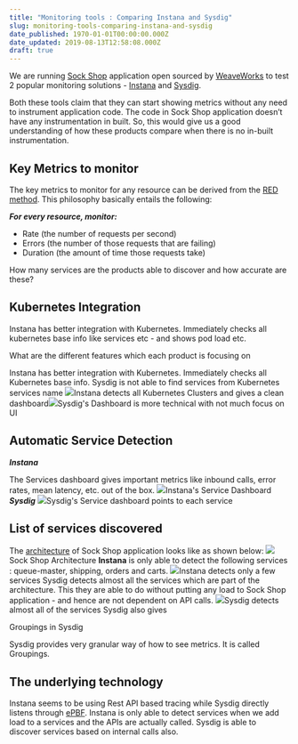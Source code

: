 ```yaml
---
title: "Monitoring tools : Comparing Instana and Sysdig"
slug: monitoring-tools-comparing-instana-and-sysdig
date_published: 1970-01-01T00:00:00.000Z
date_updated: 2019-08-13T12:58:08.000Z
draft: true
---
```


We are running [Sock Shop](https://github.com/microservices-demo/microservices-demo/) application open sourced by [WeaveWorks](https://www.weave.works) to test 2 popular monitoring solutions - [Instana](https://www.instana.com) and [Sysdig](https://sysdig.com). 

Both these tools claim that they can start showing metrics without any need to instrument application code. The code in Sock Shop application doesn’t have any instrumentation in built. So, this would give us a good understanding of how these products compare when there is no in-built instrumentation.

## Key Metrics to monitor

The key metrics to monitor for any resource can be derived from the [RED method](https://grafana.com/blog/2018/08/02/the-red-method-how-to-instrument-your-services/). This philosophy basically entails the following:

*****For every resource, monitor:*****

- Rate (the number of requests per second)
- Errors (the number of those requests that are failing)
- Duration (the amount of time those requests take)

How many services are the products able to discover and how accurate are these?	

## Kubernetes Integration

Instana has better integration with Kubernetes. Immediately checks all kubernetes base info like services etc - and shows pod load etc.

What are the different features which each product is focusing on 

Instana has better integration with Kubernetes. Immediately checks all Kubernetes base info. Sysdig is not able to find services from Kubernetes services name
![](/img/2019/08/Kubernetes-Dashboard-Instana.jpg)Instana detects all Kubernetes Clusters and gives a clean dashboard![](/img/2019/08/Cluster_Dashboard-Sysdig.jpg)Sysdig's Dashboard is more technical with not much focus on UI
## Automatic Service Detection

***Instana***

The Services dashboard gives important metrics like inbound calls, error rates, mean latency, etc. out of the box.
![](/img/2019/08/Screen-Shot-2019-08-12-at-3.32.44-PM.jpg)Instana's Service Dashboard
***Sysdig***
![](/img/2019/08/Screen-Shot-2019-08-12-at-3.35.11-PM.jpg)Sysdig's Service dashboard points to each service
## List of services discovered

The [architecture](https://github.com/microservices-demo/microservices-demo/blob/master/internal-docs/design.md) of Sock Shop application looks like as shown below: 
![](/img/2019/08/Screen-Shot-2019-08-12-at-5.59.26-PM.jpg)Sock Shop Architecture
**Instana** is only able to detect the following services : queue-master, shipping, orders and carts.
![](/img/2019/08/Screen-Shot-2019-08-12-at-5.48.08-PM.jpg)Instana detects only a few services
Sysdig detects almost all the services which are part of the architecture. This they are able to do without putting any load to Sock Shop application - and hence are not dependent on API calls. 
![](/img/2019/08/Screen-Shot-2019-08-12-at-5.50.32-PM.jpg)Sysdig detects almost all of the services 
Sysdig also gives 

Groupings in Sysdig

Sysdig provides very granular way of how to see metrics. It is called Groupings.

## The underlying technology

Instana seems to be using Rest API based tracing while Sysdig directly listens through [ePBF](http://www.brendangregg.com/blog/2019-01-01/learn-ebpf-tracing.html). Instana is only able to detect services when we add load to a services and the APIs are actually called. Sysdig is able to discover services based on internal calls also.
